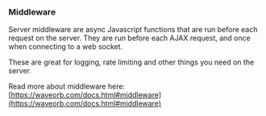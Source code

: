 ### Middleware

Server middleware are async Javascript functions that are run before each request on the server. They are run before each AJAX request, and once when connecting to a web socket.

These are great for logging, rate limiting and other things you need on the server.

Read more about middleware here:
[https://waveorb.com/docs.html#middleware](https://waveorb.com/docs.html#middleware)
